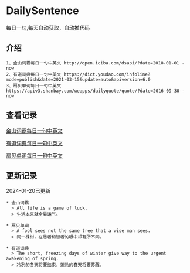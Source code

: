 # DailySentence

每日一句,每天自动获取，自动推代码

## 介绍

```
1、金山词霸每日一句中英文 http://open.iciba.com/dsapi/?date=2018-01-01 - now
2、有道词典每日一句中英文 https://dict.youdao.com/infoline?mode=publish&date=2021-03-15&update=auto&apiversion=6.0
3、扇贝单词每日一句中英文 https://apiv3.shanbay.com/weapps/dailyquote/quote/?date=2016-09-30 - now
```

## 查看记录

[金山词霸每日一句中英文](./data/iciba/)

[有道词典每日一句中英文](./data/youdao/)

[扇贝单词每日一句中英文](./data/shanbay/)

## 更新记录
2024-01-20已更新 
```
* 金山词霸
  > All life is a game of luck.
  > 生活本来就全靠运气。

* 扇贝单词
  > A fool sees not the same tree that a wise man sees.
  > 同一棵树，在愚者和智者的眼中却有所不同。

* 有道词典
  > The short, freezing days of winter give way to the urgent awakening of spring.
  > 冷冽的冬天将要结束，蓬勃的春天将要苏醒。

```
